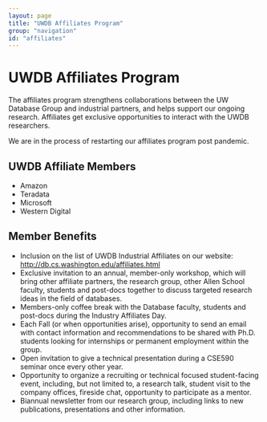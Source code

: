 ```yaml
---
layout: page
title: "UWDB Affiliates Program"
group: "navigation"
id: "affiliates"
---
```


# UWDB Affiliates Program

The affiliates program strengthens collaborations between the UW Database Group and industrial partners, and helps support our ongoing research. Affiliates get exclusive opportunities to interact with the UWDB researchers.

We are in the process of restarting our affiliates program post pandemic.

## UWDB Affiliate Members

* Amazon
* Teradata
* Microsoft
* Western Digital


##  Member Benefits

* Inclusion on the list of UWDB Industrial
Affiliates on our website: http://db.cs.washington.edu/affiliates.html
* Exclusive invitation to an annual, member-only workshop, which will bring other affiliate partners, the research group, other Allen School faculty, students and post-docs together to discuss targeted research ideas in the field of databases.
* Members-only coffee break with the Database faculty, students and post-docs during the Industry Affiliates Day.
* Each Fall (or when opportunities arise), opportunity to send an email with contact information and recommendations to be shared with Ph.D. students looking for internships or permanent employment within the group.
* Open invitation to give a technical presentation during a CSE590 seminar once every other year.
* Opportunity to organize a recruiting or technical focused student-facing event, including, but not limited to, a research talk, student visit to the company offices, fireside chat, opportunity to participate as a mentor.
* Biannual newsletter from our research group, including links to new publications, presentations and other information.
